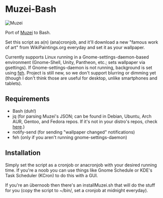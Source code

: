 Muzei-Bash
==========

  ![Muzei](http://i.imgur.com/vEFoIpw.png)

Port of [Muzei](https://github.com/romannurik/muzei/) to Bash.

Set this script as a(n) (ana)cronjob, and it'll download a new "famous work of art" from WikiPaintings.org everyday and set it as your wallpaper.

Currently supports Linux running in a Gnome-settings-daemon-based environment (Gnome-Shell, Unity, Pantheon, etc.; sets wallpaper via gsettings).  If Gnome-settings-daemon is not running, background is set using [feh](http://feh.finalrewind.org/).  Project is still new, so we don't support blurring or dimming yet (though I don't think those are useful for desktop, unlike smartphones and tablets).

Requirements
------------

* Bash (duh!)
* jq (for parsing Muzei's JSON; can be found in Debian, Ubuntu, Arch AUR, Gentoo, and Fedora repos.  If it's not in your distro's repos, check [here](http://stedolan.github.io/jq/download/).)
* notify-send (for sending "wallpaper changed" notifications)
* feh (only if you aren't running gnome-settings-daemon)

Installation
------------

Simply set the script as a cronjob or anacronjob with your desired running time.  If you're a noob you can use things like Gnome Schedule or KDE's Task Scheduler (KCron) to do this with a GUI.

If you're an übernoob then there's an installMuzei.sh that will do the stuff for you (copy the script to ~/bin/, set a cronjob at midnight everyday).
